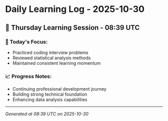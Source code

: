 # Daily Learning Log - 2025-10-30

## 📅 Thursday Learning Session - 08:39 UTC

### 🎯 Today's Focus:
- Practiced coding interview problems
- Reviewed statistical analysis methods
- Maintained consistent learning momentum

### 📈 Progress Notes:
- Continuing professional development journey
- Building strong technical foundation
- Enhancing data analysis capabilities

---
*Generated at 08:39 UTC on 2025-10-30*
